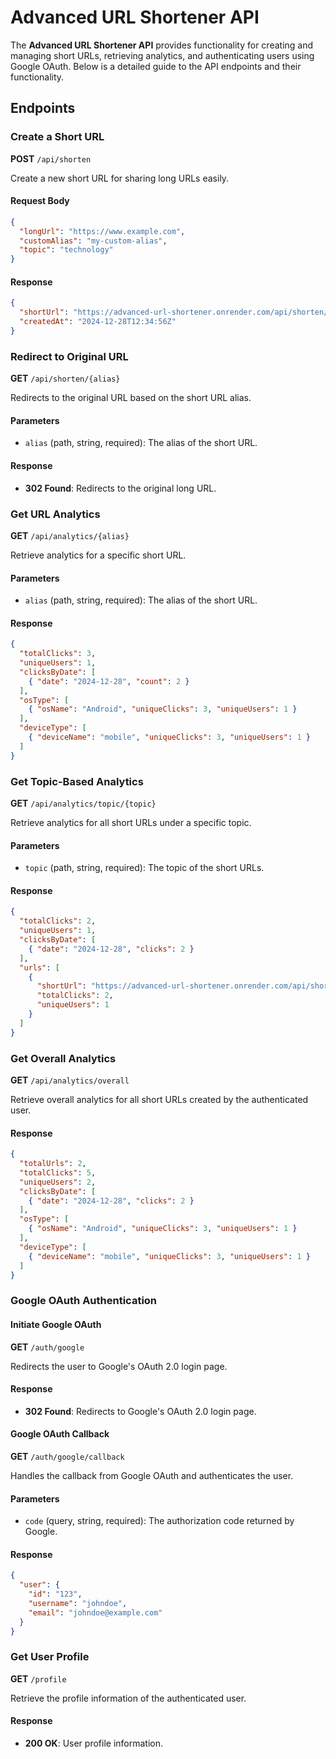 # Advanced URL Shortener API

The **Advanced URL Shortener API** provides functionality for creating and managing short URLs, retrieving analytics, and authenticating users using Google OAuth. Below is a detailed guide to the API endpoints and their functionality.

## Endpoints

### Create a Short URL
**POST** `/api/shorten`

Create a new short URL for sharing long URLs easily.

#### Request Body
```json
{
  "longUrl": "https://www.example.com",
  "customAlias": "my-custom-alias",
  "topic": "technology"
}
```

#### Response
```json
{
  "shortUrl": "https://advanced-url-shortener.onrender.com/api/shorten/my-custom-alias",
  "createdAt": "2024-12-28T12:34:56Z"
}
```

### Redirect to Original URL
**GET** `/api/shorten/{alias}`

Redirects to the original URL based on the short URL alias.

#### Parameters
- `alias` (path, string, required): The alias of the short URL.

#### Response
- **302 Found**: Redirects to the original long URL.

### Get URL Analytics
**GET** `/api/analytics/{alias}`

Retrieve analytics for a specific short URL.

#### Parameters
- `alias` (path, string, required): The alias of the short URL.

#### Response
```json
{
  "totalClicks": 3,
  "uniqueUsers": 1,
  "clicksByDate": [
    { "date": "2024-12-28", "count": 2 }
  ],
  "osType": [
    { "osName": "Android", "uniqueClicks": 3, "uniqueUsers": 1 }
  ],
  "deviceType": [
    { "deviceName": "mobile", "uniqueClicks": 3, "uniqueUsers": 1 }
  ]
}
```

### Get Topic-Based Analytics
**GET** `/api/analytics/topic/{topic}`

Retrieve analytics for all short URLs under a specific topic.

#### Parameters
- `topic` (path, string, required): The topic of the short URLs.

#### Response
```json
{
  "totalClicks": 2,
  "uniqueUsers": 1,
  "clicksByDate": [
    { "date": "2024-12-28", "clicks": 2 }
  ],
  "urls": [
    {
      "shortUrl": "https://advanced-url-shortener.onrender.com/api/shorten/my-custom-alias",
      "totalClicks": 2,
      "uniqueUsers": 1
    }
  ]
}
```

### Get Overall Analytics
**GET** `/api/analytics/overall`

Retrieve overall analytics for all short URLs created by the authenticated user.

#### Response
```json
{
  "totalUrls": 2,
  "totalClicks": 5,
  "uniqueUsers": 2,
  "clicksByDate": [
    { "date": "2024-12-28", "clicks": 2 }
  ],
  "osType": [
    { "osName": "Android", "uniqueClicks": 3, "uniqueUsers": 1 }
  ],
  "deviceType": [
    { "deviceName": "mobile", "uniqueClicks": 3, "uniqueUsers": 1 }
  ]
}
```

### Google OAuth Authentication
#### Initiate Google OAuth
**GET** `/auth/google`

Redirects the user to Google's OAuth 2.0 login page.

#### Response
- **302 Found**: Redirects to Google's OAuth 2.0 login page.

#### Google OAuth Callback
**GET** `/auth/google/callback`

Handles the callback from Google OAuth and authenticates the user.

#### Parameters
- `code` (query, string, required): The authorization code returned by Google.

#### Response
```json
{
  "user": {
    "id": "123",
    "username": "johndoe",
    "email": "johndoe@example.com"
  }
}
```

### Get User Profile
**GET** `/profile`

Retrieve the profile information of the authenticated user.

#### Response
- **200 OK**: User profile information.

